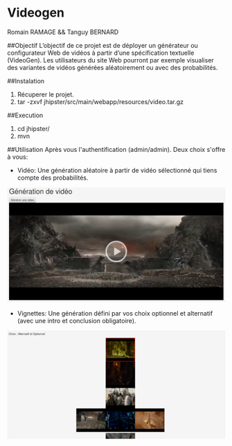 # Videogen

Romain RAMAGE && Tanguy BERNARD

##Objectif
L’objectif de ce projet est de déployer un générateur ou configurateur Web de vidéos à partir d’une spécification textuelle (VideoGen). Les utilisateurs du site Web pourront par exemple visualiser des variantes de vidéos générées aléatoirement ou avec des probabilités. 


##Instalation
1. Récuperer le projet.
2. tar -zxvf jhipster/src/main/webapp/resources/video.tar.gz

##Execution
1. cd jhipster/
2. mvn

##Utilisation
Après vous l'authentification (admin/admin). Deux choix s'offre à vous:
- Vidéo: Une génération aléatoire à partir de vidéo sélectionné qui tiens compte des probabilités.

![alt text](screenshot1.png "Aléatoire")

- Vignettes: Une génération défini par vos choix optionnel et alternatif (avec une intro et conclusion obligatoire).

![alt text](screenshot2.png "Vignettes")


